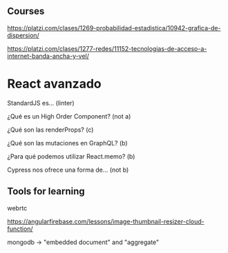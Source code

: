 ## Courses

https://platzi.com/clases/1269-probabilidad-estadistica/10942-grafica-de-dispersion/

https://platzi.com/clases/1277-redes/11152-tecnologias-de-acceso-a-internet-banda-ancha-y-vel/

# React avanzado

StandardJS es... (linter)

¿Qué es un High Order Component? (not a)

¿Qué son las renderProps? (c)

¿Qué son las mutaciones en GraphQL? (b)

¿Para qué podemos utilizar React.memo? (b)

Cypress nos ofrece una forma de... (not b)

## Tools for learning

webrtc

https://angularfirebase.com/lessons/image-thumbnail-resizer-cloud-function/

mongodb -> "embedded document" and "aggregate"
